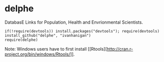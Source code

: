 delphe
======

DatabasE Links for Population, Health and Envrionmental Scientists.

```{r}
if(!require(devtools)) install.packages("devtools"); require(devtools)
install_github("delphe", "ivanhanigan")
require(delphe)
```
Note: Windows users have to first install [[Rtools][http://cran.r-project.org/bin/windows/Rtools/]].